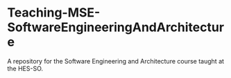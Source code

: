Teaching-MSE-SoftwareEngineeringAndArchitecture
===============================================

A repository for the Software Engineering and Architecture course taught at the HES-SO.
